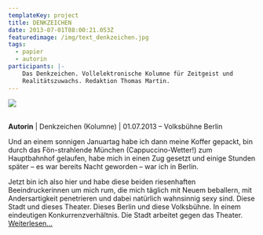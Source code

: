 ```yaml
---
templateKey: project
title: DENKZEICHEN
date: 2013-07-01T08:00:21.053Z
featuredimage: /img/text_denkzeichen.jpg
tags:
  - papier
  - autorin
participants: |-
    Das Denkzeichen. Vollelektronische Kolumne für Zeitgeist und
    Realitätszuwachs. Redaktion Thomas Martin.
---
```

![](/img/vb-denkzeichen.jpg)

\
**Autorin** | Denkzeichen (Kolumne) | 01.07.2013 – Volksbühne Berlin

Und an einem sonnigen Januartag habe ich dann meine Koffer gepackt, bin durch das Fön-strahlende München (Cappuccino-Wetter!) zum Hauptbahnhof gelaufen, habe mich in einen Zug gesetzt und einige Stunden später – es war bereits Nacht geworden – war ich in Berlin.  

Jetzt bin ich also hier und habe diese beiden riesenhaften Beeindruckerinnen um mich rum, die mich täglich mit Neuem beballern, mit Andersartigkeit penetrieren und dabei natürlich wahnsinnig sexy sind. Diese Stadt und dieses Theater. Dieses Berlin und diese Volksbühne. In einem eindeutigen Konkurrenzverhältnis.  Die Stadt arbeitet gegen das Theater. [Weiterlesen...](https://volksbuehne.adk.de/deutsch/denkzeichen_archiv2/index.html)
